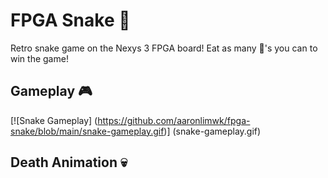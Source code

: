 # FPGA Snake :snake:

Retro snake game on the Nexys 3 FPGA board! Eat as many :apple:'s you can to win the game!

## Gameplay :video_game:

[![Snake Gameplay] (https://github.com/aaronlimwk/fpga-snake/blob/main/snake-gameplay.gif)] (snake-gameplay.gif)

## Death Animation :skull:

